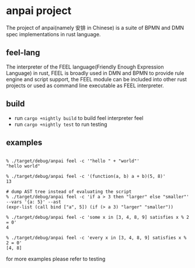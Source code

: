 # anpai project
The project of anpai(namely 安排 in Chinese) is a suite of BPMN and
DMN spec implementations in rust language.

## feel-lang
The interpreter of the FEEL language(Friendly Enough Expression
Language) in rust, FEEL is broadly used in DMN and BPMN to provide rule
engine and script support, the FEEL module can be included into
other rust projects or used as command line executable as FEEL
interpreter.

## build
* run `cargo +nightly build` to build feel interpreter feel
* run `cargo +nightly test` to run testing

## examples
```shell

% ./target/debug/anpai feel -c '"hello " + "world"'
"hello world"

% ./target/debug/anpai feel -c '(function(a, b) a + b)(5, 8)'
13

# dump AST tree instead of evaluating the script
% ./target/debug/anpai feel -c 'if a > 3 then "larger" else "smaller"' --vars '{a: 5}' --ast
(expr-list (call bind ["a", 5]) (if (> a 3) "larger" "smaller"))

% ./target/debug/anpai feel -c 'some x in [3, 4, 8, 9] satisfies x % 2 = 0'
4

% ./target/debug/anpai feel -c 'every x in [3, 4, 8, 9] satisfies x % 2 = 0'
[4, 8]
```

for more examples please refer to testing
